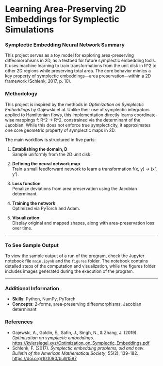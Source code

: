 # Learning Area-Preserving 2D Embeddings for Symplectic Simulations

### Symplectic Embedding Neural Network Summary

This project serves as a toy model for exploring area-preserving diffeomorphisms in 2D, as a testbed for future symplectic embedding tools. It uses machine learning to train transformations from the unit disk in R^2 to other 2D regions while preserving total area. The core behavior mimics a key property of symplectic embeddings—area preservation—within a 2D framework (Schlenk, 2017, p. 10).

### Methodology
This project is inspired by the methods in *Optimization on Symplectic Embeddings* by Gajewski et al. Unlike their use of symplectic integrators applied to Hamiltonian flows, this implementation directly learns coordinate-wise mappings f: R^2 → R^2, constrained via the determinant of the Jacobian. While this does not enforce true symplecticity, it approximates one core geometric property of symplectic maps in 2D.

The main workflow is structured in five parts:

1. **Establishing the domain, D**  
   Sample uniformly from the 2D unit disk.

2. **Defining the neural network map**  
   Train a small feedforward network to learn a transformation f(x, y) → (x', y').

3. **Loss function**  
   Penalize deviations from area preservation using the Jacobian determinant.

4. **Training the network**  
   Optimized via PyTorch and Adam.

5. **Visualization**  
   Display original and mapped shapes, along with area-preservation loss over time.

---

### To See Sample Output

To view the sample output of a run of the program, check the Jupyter notebook file `main.ipynb` and the `figures` folder. The notebook contains detailed steps of the computation and visualization, while the figures folder includes images generated during the execution of the program.

---

### Additional Information
- **Skills**: Python, NumPy, PyTorch  
- **Concepts**: 2-forms, area-preserving diffeomorphisms, Jacobian determinant

### References
- Gajewski, A., Goldin, E., Safin, J., Singh, N., & Zhang, J. (2019). *Optimization on symplectic embeddings*. https://kylersiegel.xyz/Optimization_on_Symplectic_Embeddings.pdf  
- Schlenk, F. (2017). *Symplectic embedding problems, old and new*. *Bulletin of the American Mathematical Society*, 55(2), 139–182. https://doi.org/10.1090/bull/1587
